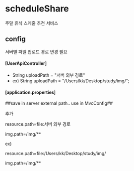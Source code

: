 # scheduleShare
주말 휴식 스케줄 추천 서비스



## config

서버별 파일 업로드 경로 변경 필요 

#### [UserApiController]

* String uploadPath = "서버 외부 경로"
* ex) String uploadPath = "/Users/kk/Desktop/study/img/";



#### [application.properties]


##save in server external path.. use in MvcConfig##

추가 

resource.path=file:서버 외부 경로

img.path=/img/**

ex)

   resource.path=file:/Users/kk/Desktop/study/img/

   img.path=/img/**
